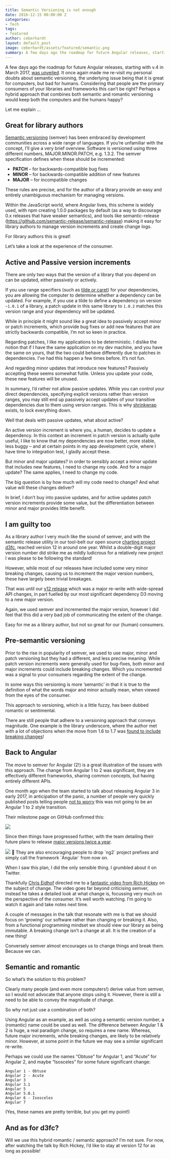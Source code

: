 ```yaml
---
title: Semantic Versioning is not enough
date: 2016-12-15 00:00:00 Z
categories:
- Tech
tags:
- featured
author: ceberhardt
layout: default_post
image: ceberhardt/assets/featured/semantic.png
summary: A few days ago the roadmap for future Angular releases, starting with v.4 in March 2017, was unveiled. It once again made me re-visit my personal doubts about semantic versioning, the underlying issue being that it is great for computers, but bad for humans. Considering that people are the primary consumers of your libraries and frameworks this can’t be right? Perhaps a hybrid approach that combines both semantic and romantic versioning would keep both the computers and the humans happy?
---
```


A few days ago the roadmap for future Angular releases, starting with v.4 in March 2017, [was unveiled](http://angularjs.blogspot.co.uk/2016/12/ok-let-me-explain-its-going-to-be.html). It once again made me re-visit my personal doubts about semantic versioning, the underlying issue being that it is great for computers, but bad for humans. Considering that people are the primary consumers of your libraries and frameworks this can’t be right? Perhaps a hybrid approach that combines both semantic and romantic versioning would keep both the computers and the humans happy?

Let me explain …

## Great for library authors

[Semantic versioning](http://semver.org) (semver) has been embraced by development communities across a wide range of languages. If you’re unfamiliar with the concept, I’ll give a very brief overview. Software is versioned using three different numbers, MAJOR.MINOR.PATCH, e.g. 1.3.2. The semver specification defines when these should be incremented:

 - **PATCH** – for backwards-compatible bug fixes
 - **MINOR** – for backwards-compatible addition of new features
 - **MAJOR** – for incompatible changes

These rules are precise, and for the author of a library provide an easy and entirely unambiguous mechanism for managing versions.

Within the JavaScript world, where Angular lives, this scheme is widely used, with npm creating 1.0.0 packages by default (as a way to discourage 0.x releases that have weaker semantics), and tools like semantic-release (https://github.com/semantic-release/semantic-release) making it easy for library authors to manage version increments and create change logs.

For library authors this is great!

Let’s take a look at the experience of the consumer.

## Active and Passive version increments

There are only two ways that the version of a library that you depend on can be updated, either passively or actively.

If you use range specifiers (such as [tilde or caret](https://nodesource.com/blog/semver-tilde-and-caret/)) for your dependencies, you are allowing the computer to determine whether a dependency can be updated. For example, if you use a tilde to define a dependency on version `~1.0.1` of a library, a patch update in this same library to `1.0.2` matches this version range and your dependency will be updated.

While in principle it might sound like a great idea to passively accept minor or patch increments, which provide bug fixes or add new features that are strictly backwards compatible, I’m not so keen in practice.

Regarding patches, I like my applications to be deterministic. I dislike the notion that if I have the same application on my dev machine, and you have the same on yours, that the two could behave differently due to patches in dependencies. I’ve had this happen a few times before. It’s not fun.

And regarding minor updates that introduce new features? Passively accepting these seems somewhat futile. Unless you update your code, these new features will be unused.

In summary, I’d rather not allow passive updates. While you can control your direct dependencies, specifying explicit versions rather than version ranges, you may still end up passively accept updates of your transitive dependencies due to them using version ranges. This is why [shrinkwrap](https://docs.npmjs.com/cli/shrinkwrap) exists, to lock everything down.

Well that deals with passive updates, what about active?

An active version increment is where you, a human, decides to update a dependency. In this context an increment in patch version is actually quite useful, I like to know that my dependencies are now better, more stable, less buggy – and at certain points in my app development cycle, where I have time to integration test, I gladly accept these.

But minor and major updates? in order to sensibly accept a minor update that includes new features, I need to change my code. And for a major update? The same applies, I need to change my code.

The big question is by how much will my code need to change? And what value will these changes deliver?

In brief, I don’t buy into passive updates, and for active updates patch version increments provide some value, but the differentiation between minor and major provides little benefit.

## I am guilty too

As a library author I very much like the sound of semver, and with the semantic release utility in our tool-belt our open source [charting project d3fc](https://d3fc.io/), reached version 12 in around one year. Whilst a double-digit major version number did strike me as mildly ludicrous for a relatively new project I was please to be following the standard!

However, while most of our releases have included some very minor breaking changes, causing us to increment the major version numbers, these have largely been trivial breakages.

That was until our [v12 release](https://github.com/d3fc/d3fc/releases/tag/v12.0.0) which was a major re-write with wide-spread API changes, in part fuelled by our most significant dependency D3 moving to a new major version.

Again, we used semver and incremented the major version, however I did feel that this did a very bad job of communicating the extent of the change.

Easy for me as a library author, but not so great for our (human) consumers.

## Pre-semantic versioning

Prior to the rise in popularity of semver, we used to use major, minor and patch versioning but they had a different, and less precise meaning. While patch version increments were generally used for bug-fixes, both minor and major increments could include breaking changes. Which you incremented was a signal to your consumers regarding the extent of the change.

In some ways this versioning is more ‘semantic’ in that it is true to the definition of what the words major and minor actually mean, when viewed from the eyes of the consumer.

This approach to versioning, which is a little fuzzy, has been dubbed romantic or sentimental.

There are still people that adhere to a versioning approach that conveys magnitude. One example is the library underscore, where the author met with a lot of objections when the move from 1.6 to 1.7 was [found to include breaking changes](https://github.com/jashkenas/underscore/issues/1805)!

## Back to Angular

The move to semver for Angular (2!) is a great illustration of the issues with this approach. The change from Angular 1 to 2 was significant, they are effectively different frameworks, sharing common concepts, but having entirely different APIs.

One month ago when the team started to talk about releasing Angular 3 in early 2017, in anticipation of the panic, a number of people very quickly published posts telling people [not to worry](https://toddmotto.com/please-stop-worrying-about-angular-3) this was not going to be an Angular 1 to 2 style transition.

Their milestone page on GitHub confirmed this:

<img src="{{ site.baseurl }}/ceberhardt/assets/angular3.png" />

Since then things have progressed further, with the team detailing their future plans to release [major versions twice a year](http://angularjs.blogspot.co.uk/2016/12/ok-let-me-explain-its-going-to-be.html).

<img src="{{ site.baseurl }}/ceberhardt/assets/angular-roadmap.png" />

They are also encouraging people to drop `ng2` project prefixes and simply call the framework `Angular` from now on.

When I saw this plan, I did the only sensible thing. I grumbled about it on Twitter.

Thankfully [Chris Eidhof](https://twitter.com/chriseidhof/status/809067417859145728) directed me to a [fantastic video from Rich Hickey](https://www.youtube.com/watch?v=oyLBGkS5ICk) on the subject of change. The video goes far beyond criticising semver, instead he takes a detailed look at what change is, focussing very much on the perspective of the consumer. It’s well worth watching. I’m going to watch it again and take notes next time.

A couple of messages in the talk that resonate with me is that we should focus on ‘growing’ our software rather than changing or breaking it. Also, from a functional programming mindset we should view our library as being immutable. A breaking change isn’t a change at all. It is the creation of a new thing!

Conversely semver almost encourages us to change things and break them. Because we can.

## Semantic and romantic

So what’s the solution to this problem?

Clearly many people (and even more computers!) derive value from semver, so I would not advocate that anyone stops using it. However, there is still a need to be able to convey the magnitude of change.

So why not just use a combination of both?

Using Angular as an example, as well as using a semantic version number, a (romantic) name could be used as well. The difference between Angular 1 & 2 is huge, a real paradigm change, so requires a new name. Whereas, future major increments, while breaking changes, are likely to be relatively minor. However, at some point in the future we may see a similar significant re-write.

Perhaps we could use the names “Obtuse” for Angular 1, and “Acute” for Angular 2, and maybe “Isosceles” for some future significant change:

~~~
Angular 1 - Obtuse
Angular 2 - Acute
Angular 3
Angular 3.1
Angular 5
Angular 5.0.1
Angular 6 - Isosceles
Angular 7
~~~

(Yes, these names are pretty terrible, but you get my point!)

## And as for d3fc?

Will we use this hybrid romantic / semantic approach? I’m not sure. For now, after watching the talk by Rich Hickey, I’d like to stay at version 12 for as long as possible!
